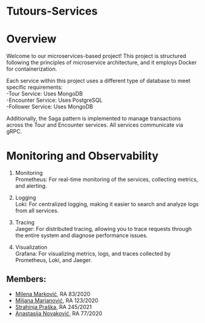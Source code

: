 # Tutours-Services
# Overview
Welcome to our microservices-based project! This project is structured following the principles of microservice architecture, and it employs Docker for containerization.  

Each service within this project uses a different type of database to meet specific requirements:  
  -Tour Service: Uses MongoDB  
  -Encounter Service: Uses PostgreSQL  
  -Follower Service: Uses MongoDB  

Additionally, the Saga pattern is implemented to manage transactions across the Tour and Encounter services. All services communicate via gRPC.  

# Monitoring and Observability

1. Monitoring  
  Prometheus: For real-time monitoring of the services, collecting metrics, and alerting.

2. Logging  
  Loki: For centralized logging, making it easier to search and analyze logs from all services.

3. Tracing  
  Jaeger: For distributed tracing, allowing you to trace requests through the entire system and diagnose performance issues.

4. Visualization  
  Grafana: For visualizing metrics, logs, and traces collected by Prometheus, Loki, and Jaeger.

## Members:

- [Milena Marković](https://github.com/MilenaM06),        RA 83/2020
- [Miljana Marjanović](https://github.com/MiljanaMa),     RA 123/2020
- [Strahinja Praška](https://github.com/strahinjapraska), RA 245/2021
- [Anastasija Novaković](https://github.com/anastano),    RA 77/2020
